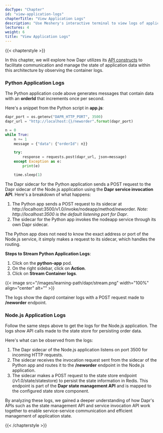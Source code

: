 ```yaml
---
docType: "Chapter"
id: "view-application-logs"
chapterTitle: "View Application Logs"
description: "Use Meshery's interactive terminal to view logs of applications"
lectures: 4
weight: 6
title: "View Application Logs"
---
```


{{< chapterstyle >}}

In this chapter, we will explore how Dapr utilizes its [API constructs](https://docs.dapr.io/concepts/building-blocks-concept/) to facilitate communication and manage the state of application data within this architecture by observing the container logs.

### **Python Application Logs**

The Python application code above generates messages that contain data with an **orderId** that increments once per second.

Here's a snippet from the Python script in **app.js**:

```python
dapr_port = os.getenv("DAPR_HTTP_PORT", 3500)
dapr_url = "http://localhost:{}/neworder".format(dapr_port)

n = 0
while True:
    n += 1
    message = {"data": {"orderId": n}}

    try:
        response = requests.post(dapr_url, json=message)
    except Exception as e:
        print(e)

    time.sleep(1)
```

The Dapr sidecar for the Python application sends a POST request to the Dapr sidecar of the Node.js application using the **Dapr service invocation API**. Here's a breakdown of what happens:

1. The Python app sends a POST request to its sidecar at http://localhost:3500/v1.0/invoke/nodeapp/method/neworder. _Note: http://localhost:3500 is the default listening port for Dapr_.
2. The sidecar for the Python app invokes the nodeapp service through its own Dapr sidecar.

The Python app does not need to know the exact address or port of the Node.js service, it simply makes a request to its sidecar, which handles the routing.

**Steps to Stream Python Application Logs**:

1. Click on the **python-app** pod.
2. On the right sidebar, click on **Action**.
3. Click on **Stream Container logs**.

{{< image src="/images/learning-path/dapr/stream.png" width="100%" align="center" alt="" >}}

The logs show the daprd container logs with a POST request made to **/neworder** endpoint.

### **Node.js Application Logs**

Follow the same steps above to get the logs for the Node.js application. The logs show API calls made to the state store for persisting order data.

Here's what can be observed from the logs:

1. The Dapr sidecar of the Node.js application listens on port 3500 for incoming HTTP requests.
2. The sidecar receives the invocation request sent from the sidecar of the Python app and routes it to the **/neworder** endpoint in the Node.js application.
3. The sidecar makes a POST request to the state store endpoint (/v1.0/state/statestore) to persist the state information in Redis. This endpoint is part of the **Dapr state management API**  and is mapped to the configured state store component.

By analyzing these logs, we gained a deeper understanding of how Dapr's APIs such as the state management API and service invocation API work together to enable service-service communication and efficient management of application state.

{{< /chapterstyle >}}
